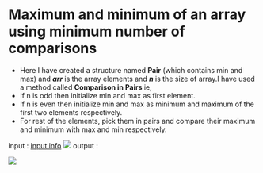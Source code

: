 # Maximum and minimum of an array using minimum number of comparisons

 - Here I have created a structure named **Pair** (which contains min and max) and  ***arr*** is the array elements  and ***n*** is the size of array.I have used a method called **Comparison in Pairs**  ie,
 - If n is odd then initialize min and max as first element. 
 - If n is even then initialize min and max as minimum and maximum of the first two elements respectively. 
- For rest of the elements, pick them in pairs and compare their maximum and minimum with max and min respectively. 

input :
[input info](./input.png)
<img src="https://github.com/akrish4/DSA/blob/main/dsa-cp-2/ARRAYS-Min_%26_Max/input.PNG" alternate="input">
output :

<img src="markdownmonstericon.png" alternate="input">
